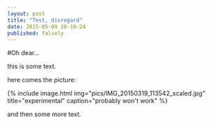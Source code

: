 ```yaml
---
layout: post
title: "Test, disregard"
date: 2015-05-09 20-10-24
published: falsely
---
```



            
            
#Oh dear...


this is some text.

here comes the picture:



{% include image.html img="pics/IMG_20150319_113542_scaled.jpg" title="experimental" caption="probably won't work" %}
            
and then some more text.